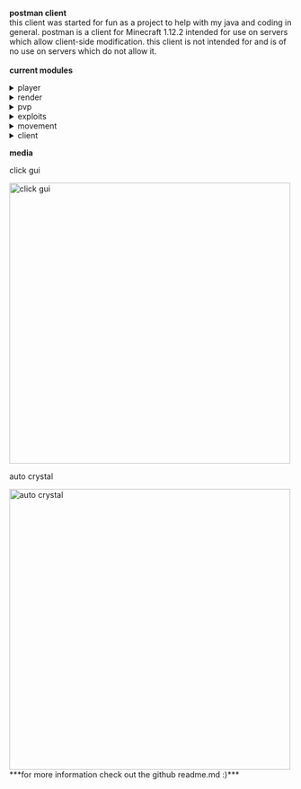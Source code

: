 **postman client** <br />
   this client was started for fun as a project to help with my java and coding in general.
postman is a client for Minecraft 1.12.2 intended for use on servers which allow client-side modification. this client is not intended for and is of no use on servers which do not allow it. <br />
<br />
**current modules** <br />
<details>
    <summary>player</summary>
    <p><ul>
        <li>autoArmor<p><i>automatically equips the best armor in ur inventory</i></p></li>
        <li>autoDisconnect<p><i>automatically disconnects when u reach a set health</i></p></li>
        <li>autoTotem<p><i>autmatically equips a totem in ur offhand from ur inventory</i></p></li>
        <li>blink<p><i>temporarily creates a second player to throw off opponents</i></p></li>
        <li>chatSuffix<p><i>adds "postman" to the end of all ur chats</i></p></li>
        <li>chestStealer (currently unfinished)<p><i>autmatically steals from a storage container when opened</i></p></li>
        <li>inventorySlots<p><i>allows u to use your crafting slots as extra inventory space</i></p></li>
        <li>noFall<p><i>negates fall damage</i></p></li>
        <li>noPush <p><i>stop u from being pushed by entities</i></p></li>
        <li>playerClone <p><i>creates a fake clone of ur player</i></p></li>
        <li>velocity<p><i>negates all velocity taken from things like hits and explosions</i></p></li>
    </ul></p>
</details>
<details>
    <summary>render</summary>
    <p><ul>
        <li>cameraClip<p><i>stops ur camera from being effected by the enviorment in third person view</i></p></li>
	    <li>damageTilit<p><i>fixes Minecraft's age old damage tilt bug</i></p></li>
        <li>esp's<p><i>makes entities and storages visible (lots of customization)</i></p></li>
        <li>freecam<p><i>allows u to leave ur body and explore the enviorment with a free camera</i></p></li>
        <li>fullBright<p><i>fully brightens everything</i></p></li>
        <li>holeEsp<p><i>draws esp in bedrock and obsidian holes for better cpvp</i></p></li>
        <li>lowOffHand<p><i>allows u to chose the visual height of ur offhand</i></p></li>
        <li>noHurtCam<p><i>disables the hurt effect from rendering</i></p></li>
	    <li>noPotionEffects<p><i>doesn't render the potion effects overlay</i></p></li>
        <li>noRain<p><i>stops rendering rain</i></p></li>
        <li>peek<p><i>allows u to see whats in a shulker by hovering ur mouse over it</i></p></li>
        <li>tracers<p><i>draws a line to certain entities</i></p></li>
        <li>viewModel<p><i>allows u to change how items render in ur hand</i></p></li>
    </ul></p>
</details>
<details>
    <summary>pvp</summary>
    <p><ul>
        <li>aura<p><i>automatically hits certain entities</i></p></li>
        <li>autoClicker's<p><i>clicks really fast wen held</i></p></li>
        <li>autoCrystal<p><i>automatically crystals your opponent</i></p></li>
        <li>criticals<p><i>always land critical hits without having to jump</i></p></li>
        <li>fastUse<p><i>allows u to use things faster like shoot bows and throw xp bottles</i></p></li>
        <li>holeTp<p><i>automatically sucks u into a bedrock or obsidian hole</i></p></li>
        <li>surround<p><i>autmatically surrounds u in obsidian</i></p></li>
    </ul></p>
</details>
<details>
    <summary>exploits</summary>
    <p><ul>
        <li>antiHunger<p><i>reduces the amount of hunger you loose</i></p></li>
	    <li>antiSwing<p><i>prevents swinging server side</i></p></li>
	    <li>timer<p><i>allows you to edit your player's timer</i></p></li>
    </ul></p>
</details>
<details>
    <summary>movement</summary>
    <p><ul>
        <li>inventoryMove<p><i>allows you to move while in a gui screen</i></p></li>
        <li>noSlow<p><i>allows you to eat without slowing down</i></p></li>
        <li>sprint<p><i>automatically sprints when holding your foward key</i></p></li>
    </ul></p>
</details>
<details>
    <summary>client</summary>
    <p><ul>
        <li>watermark<p><i>shows the client name and version</i></p></li>
        <li>totems's<p><i>shows you how many totems you currently have on your player</i></p></li>
        <li>ping<p><i>shows your current ping</i></p></li>
        <li>frames<p><i>shows the current frame rate of your game</i></p></li>
        <li>autoCrystalInfo<p><i>tells you if your auto crystal is off or on</i></p></li>
        <li>surroundInfo<p><i>tells you if your surround is off or on</i></p></li>
	    <li>arraylist<p><i>shows you all current enabled modules</i></p></li>
	    <li>inventoryViewer<p><i>gives you a hud of your inventory</i></p></li>
	    <li>coords<p><i>shows you your current coordinates in game</i></p></li>
	    <li>armorHud<p><i>gives you a display of your armor along with the durability of each armor piece</i></p></li>
	    <li>discordRp<p><i>shows you are playing postman on discord</i></p></li>
	    <li>clickGuiModule<p><i>gives you multiple setting to customize the clickGui to your liking</i></p></li>
	    <li>hudEditor<p><i>allows you to edit the hud of the client</i></p></li>
	    <li>tabGui<p><i>allows you to navigate the client through your arrow keys</i></p></li>
	    <li>mainMenuInfo<p><i>shows postman info on the main menu of Minecraft</i></p></li>
    </ul></p>
</details>

**media**
<p>click gui</p>
<img src="https://user-images.githubusercontent.com/69589624/104859565-5cf8b600-58f4-11eb-8dce-1b6a05287e70.png" width="500" alt="click gui"/> <br />

<p>auto crystal</p>
<img src="https://media.giphy.com/media/enYiyNkWuTtYi44FXW/giphy.gif" width="500" alt="auto crystal"/> <br />
***for more information check out the github readme.md :)***
